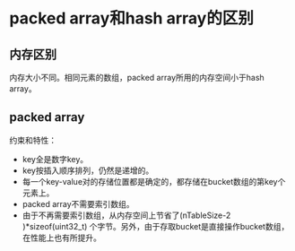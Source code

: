 # packed array和hash array的区别

## 内存区别
内存大小不同。相同元素的数组，packed array所用的内存空间小于hash array。

## packed array
约束和特性：
- key全是数字key。
- key按插入顺序排列，仍然是递增的。
- 每一个key-value对的存储位置都是确定的，都存储在bucket数组的第key个元素上。
- packed array不需要索引数组。
- 由于不再需要索引数组，从内存空间上节省了(nTableSize-2 )*sizeof(uint32_t) 个字节。另外，由于存取bucket是直接操作bucket数组，在性能上也有所提升。